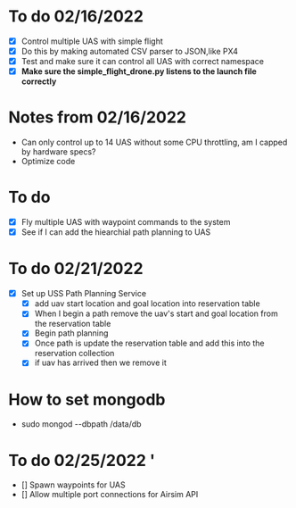 # To do 02/16/2022
- [X] Control multiple UAS with simple flight
- [X] Do this by making automated CSV parser to JSON,like PX4
- [X] Test and make sure it can control all UAS with correct namespace
- [X] **Make sure the simple_flight_drone.py listens to the launch file correctly**

# Notes from 02/16/2022
- Can only control up to 14 UAS without some CPU throttling, am I capped by hardware specs?
- Optimize code

# To do
- [x] Fly multiple UAS with waypoint commands to the system 
- [x] See if I can add the hiearchial path planning to UAS

# To do 02/21/2022
- [x] Set up USS Path Planning Service 
    - [x] add uav start location and goal location into reservation table
    - [x] When I begin a path remove the uav's start and goal location from the reservation table 
    - [x] Begin path planning
    - [x] Once path is update the reservation table and add this into the reservation collection 
    - [x] if uav has arrived then we remove it  

# How to set mongodb
-  sudo mongod --dbpath /data/db

# To do 02/25/2022 '
- [] Spawn waypoints for UAS
- [] Allow multiple port connections for Airsim API 
